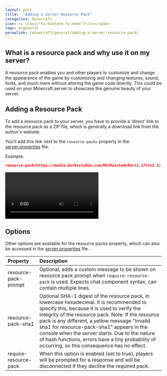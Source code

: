 ```yaml
---
layout: post
title:  "Adding a Server Resource Pack"
categories: Minecraft
icon: <i class="fa-duotone fa-memo"></i></span>
tags: mcgeneral
permalink: /minecraft/general/adding-a-server-resource-pack/
---
```


## What is a resource pack and why use it on my server?
A resource pack enables you and other players to customize and change the appearance of the game by customizing and changing textures, sound, fonts, and much more without altering the game code directly. This could be used on your Minecraft server to showcase the genuine beauty of your server. 

## Adding a Resource Pack
To add a resource pack to your server, you have to provide a 'direct' link to the resource pack as a ZIP file, which is generally a download link from the author's website.

You'll add this link next to the `resource-pack=` property in the <u>server.properties</u> file.

Example:
```json
resource-pack=https://media.korbsstudio.com/MS+Painted+for+1.17+(v2.3).zip
```

<video controls src="{{site.baseurl}}/assets/videos/adding-a-resource-pack/2021-11-24 21-36-23.mp4"></video>

## Options
Other options are available for the resource packs property, which can also be accessed in the <u>server.properties</u> file.

| Property                    | Description              |
|:----------------------------|:-------------------------|
| resource-pack-prompt        | Optional, adds a custom message to be shown on resource pack prompt when `require-resource-pack` is used. Expects chat component syntax, can contain multiple lines. |
| resource-pack-sha1          | Optional SHA-1 digest of the resource pack, in lowercase hexadecimal. It is recommended to specify this, because it is used to verify the integrity of the resource pack. Note: If the resource pack is any different, a yellow message "Invalid sha1 for resource-pack-sha1" appears in the console when the server starts. Due to the nature of hash functions, errors have a tiny probability of occurring, so this consequence has no effect. |
| require-resource-pack       | When this option is enabled (set to true), players will be prompted for a response and will be disconnected if they decline the required pack. |

